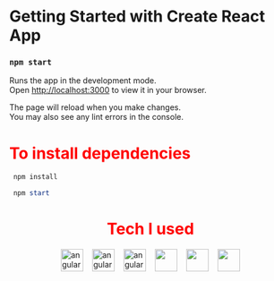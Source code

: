 # Getting Started with Create React App

### `npm start`

Runs the app in the development mode.\
Open [http://localhost:3000](http://localhost:3000) to view it in your browser.

The page will reload when you make changes.\
You may also see any lint errors in the console.

<h1 style="color:red">To install dependencies </h1>

```powershell
 npm install
```

```powershell
 npm start
```

<h1 style="color:red" align="center">Tech I used </h1>

 <div style="display: flex; justify-content: center;
   align-item:center; gap:1rem; }}">
    <img src="https://icones.pro/wp-content/uploads/2021/06/icone-github-grise.png" alt="angular" width="40" height="40"/> 
    <img src="https://miro.medium.com/v2/resize:fit:512/1*W3ZHer9j6Cxzh78m0jLLdw.png" alt="angular" width="40" height="40"/> 
    <img src="https://cdn-icons-png.flaticon.com/512/732/732212.png" alt="angular" width="40" height="40"/>

   <img src="https://blog.leonhassan.co.uk/content/images/2019/01/react-1.svg" width="40" height="40"/> 
   <img src="https://git-scm.com/images/logos/downloads/Git-Icon-1788C.png" width="40" height="40"/>

   <img src="https://files.raycast.com/nwt9ncojkvwmjfkaada8upafvpnu" width="40" height="40"/> 
</div>

